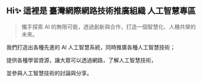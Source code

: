 ## Hi✨ 這裡是 臺灣網際網路技術推廣組織 人工智慧專區

> 攜手探索 AI 的無限可能，透過創新與合作，打造一個智慧化、人機共榮的未來。

我們打造出各種先進的 AI 人工智慧系統，同時推廣各種人工智慧技術；

提供各種學習資源，讓大眾可以透過網路，了解人工智慧技術，

並參與人工智慧技術的討論與分享。 
